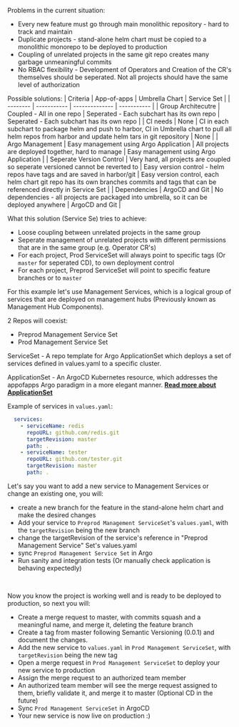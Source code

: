 
Problems in the current situation:
  - Every new feature must go through main monolithic repository - hard to track and maintain
  - Duplicate projects - stand-alone helm chart must be copied to a monolithic monorepo to be deployed to production
  - Coupling of unrelated projects in the same git repo creates many garbage unmeaningful commits
  - No RBAC flexibility - Development of Operators and Creation of the CR's themselves should be seperated. Not all projects should have the same level of authorization

Possible solutions:
| Criteria | App-of-apps | Umbrella Chart | Service Set |
| -------- | ----------- | -------------- | ----------- |
| Group Architecutre | Coupled - All in one repo | Seperated - Each subchart has its own repo | Seperated - Each subchart has its own repo | 
| CI needs | None      | CI in each subchart to package helm and push to harbor, CI in Umbrella chart to pull all helm repos from harbor and update helm tars in git repository  | None |
| Argo Management | Easy management using Argo Application   | All projects are deployed together, hard to manage  | Easy management using Argo Application |
| Seperate Version Control | Very hard, all projects are coupled so seperate versioned cannot be reverted to | Easy version control - helm repos have tags and are saved in harbor/git | Easy version control, each helm chart git repo has its own branches commits and tags that can be referenced directly in Service Set | 
| Dependencies | ArgoCD and Git | No dependencies - all projects are packaged into umbrella, so it can be deployed anywhere | ArgoCD and Git | 


What this solution (Service Se) tries to achieve:
  - Loose coupling between unrelated projects in the same group
  - Seperate management of unrelated projects with different permissions that are in the same group (e.g. Operator CR's)
  - For each project, Prod ServiceSet will always point to specific tags (Or `master` for seperated CD), to own deployment control
  - For each project, Preprod ServiceSet will point to specific feature branches or to `master` 

For this example let's use Management Services, which is a logical group of services that are deployed on management hubs (Previously known as Management Hub Components).

2 Repos will coexist:
  - Preprod Management Service Set
  - Prod Management Service Set

ServiceSet - A repo template for Argo ApplicationSet which deploys a set of services defined in values.yaml to a specific cluster.

ApplicationSet - An ArgoCD Kubernetes resource, which addresses the appofapps Argo paradigm in a more elegant manner.
[**Read more about ApplicationSet**](https://argocd-applicationset.readthedocs.io/en/stable/)

Example of services in `values.yaml`:
```yml
  services:
    - serviceName: redis
      repoURL: github.com/redis.git
      targetRevision: master
      path: .
    - serviceName: tester
      repoURL: github.com/tester.git
      targetRevision: master
      path: .
```

Let's say you want to add a new service to Management Services or change an existing one, you will:
  - create a new branch for the feature in the stand-alone helm chart and make the desired changes
  - Add your service to `Preprod Management ServiceSet`'s `values.yaml`, with the `targetRevision` being the new branch
  - change the targetRevision of the service's reference in "Preprod Management Service" Set's values.yaml
  - sync `Preprod Management Service Set` in Argo
  - Run sanity and integration tests (Or manually check application is behaving expectedly)
<br>

Now you know the project is working well and is ready to be deployed to production, so next you will:
  - Create a merge request to master, with commits squash and a meaningful name, and merge it, deleting the feature branch
  - Create a tag from master following Semantic Versioning (0.0.1) and document the changes.
  - Add the new service to `values.yaml` in `Prod Management ServiceSet`, with `targetRevision` being the new tag
  - Open a merge request in `Prod Management ServiceSet` to deploy your new service to production
  - Assign the merge request to an authorized team member
  - An authorized team member will see the merge request assigned to them, briefly validate it, and merge it to master (Optional CD in the future)
  - Sync `Prod Management ServiceSet` in ArgoCD
  - Your new service is now live on production :)


